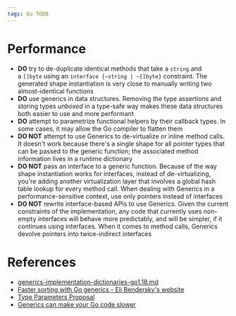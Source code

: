 ```yaml
---
tags: Go TODO
---
```


# Performance

- **DO** try to de-duplicate identical methods that take a `string` and a `[]byte` using an `interface {~string | ~[]byte}` constraint. The generated shape instantiation is very close to manually writing two almost-identical functions
- **DO** use generics in data structures. Removing the type assertions and storing types _unboxed_ in a type-safe way makes these data structures both easier to use and more performant
- **DO** attempt to parametrize functional helpers by their callback types. In some cases, it may allow the Go compiler to flatten them
- **DO NOT** attempt to use Generics to de-virtualize or inline method calls. It doesn't work because there's a single shape for all pointer types that can be passed to the generic function; the associated method information lives in a runtime dictionary
- **DO NOT** pass an interface to a generic function. Because of the way shape instantiation works for interfaces, instead of de-virtualizing, you're adding another virtualization layer that involves a global hash table lookup for every method call. When dealing with Generics in a performance-sensitive context, use only pointers instead of interfaces
- **DO NOT** rewrite interface-based APIs to use Generics. Given the current constraints of the implementation, any code that currently uses non-empty interfaces will behave more predictably, and will be simpler, if it continues using interfaces. When it comes to method calls, Generics devolve pointers into twice-indirect interfaces

# References

- [generics-implementation-dictionaries-go1.18.md](https://github.com/golang/proposal/blob/master/design/generics-implementation-dictionaries-go1.18.md)
- [Faster sorting with Go generics - Eli Bendersky's website](https://eli.thegreenplace.net/2022/faster-sorting-with-go-generics/)
- [Type Parameters Proposal](https://go.googlesource.com/proposal/+/refs/heads/master/design/43651-type-parameters.md)
- [Generics can make your Go code slower](https://planetscale.com/blog/generics-can-make-your-go-code-slower)
